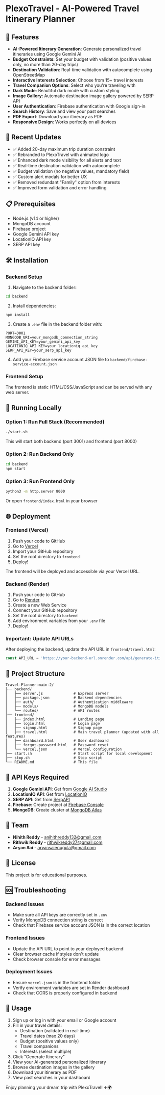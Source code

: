 # PlexoTravel - AI-Powered Travel Itinerary Planner

## 🌟 Features

- **AI-Powered Itinerary Generation**: Generate personalized travel itineraries using Google Gemini AI
- **Budget Constraints**: Set your budget with validation (positive values only, no more than 20-day trips)
- **Destination Validation**: Real-time validation with autocomplete using OpenStreetMap
- **Interactive Interests Selection**: Choose from 15+ travel interests
- **Travel Companion Options**: Select who you're traveling with
- **Dark Mode**: Beautiful dark mode with custom styling
- **Image Gallery**: Automatic destination image gallery powered by SERP API
- **User Authentication**: Firebase authentication with Google sign-in
- **Search History**: Save and view your past searches
- **PDF Export**: Download your itinerary as PDF
- **Responsive Design**: Works perfectly on all devices

## 🚀 Recent Updates

- ✅ Added 20-day maximum trip duration constraint
- ✅ Rebranded to PlexoTravel with animated logo
- ✅ Enhanced dark mode visibility for all alerts and text
- ✅ Real-time destination validation with autocomplete
- ✅ Budget validation (no negative values, mandatory field)
- ✅ Custom alert modals for better UX
- ✅ Removed redundant "Family" option from interests
- ✅ Improved form validation and error handling

## 📋 Prerequisites

- Node.js (v14 or higher)
- MongoDB account
- Firebase project
- Google Gemini API key
- LocationIQ API key
- SERP API key

## 🛠️ Installation

### Backend Setup

1. Navigate to the backend folder:
```bash
cd backend
```

2. Install dependencies:
```bash
npm install
```

3. Create a `.env` file in the backend folder with:
```env
PORT=3001
MONGODB_URI=your_mongodb_connection_string
GEMINI_API_KEY=your_gemini_api_key
LOCATIONIQ_API_KEY=your_locationiq_api_key
SERP_API_KEY=your_serp_api_key
```

4. Add your Firebase service account JSON file to `backend/firebase-service-account.json`

### Frontend Setup

The frontend is static HTML/CSS/JavaScript and can be served with any web server.

## 🚀 Running Locally

### Option 1: Run Full Stack (Recommended)
```bash
./start.sh
```
This will start both backend (port 3001) and frontend (port 8000)

### Option 2: Run Backend Only
```bash
cd backend
npm start
```

### Option 3: Run Frontend Only
```bash
python3 -m http.server 8000
```
Or open `frontend/index.html` in your browser

## 🌐 Deployment

### Frontend (Vercel)

1. Push your code to GitHub
2. Go to [Vercel](https://vercel.com)
3. Import your GitHub repository
4. Set the root directory to `frontend`
5. Deploy!

The frontend will be deployed and accessible via your Vercel URL.

### Backend (Render)

1. Push your code to GitHub
2. Go to [Render](https://render.com)
3. Create a new Web Service
4. Connect your GitHub repository
5. Set the root directory to `backend`
6. Add environment variables from your `.env` file
7. Deploy!

### Important: Update API URLs

After deploying the backend, update the API URL in `frontend/travel.html`:
```javascript
const API_URL = 'https://your-backend-url.onrender.com/api/generate-itinerary';
```

## 📁 Project Structure

```
Travel-Planner-main-2/
├── backend/
│   ├── server.js              # Express server
│   ├── package.json           # Backend dependencies
│   ├── auth/                  # Authentication middleware
│   ├── models/                # MongoDB models
│   └── routes/                # API routes
├── frontend/
│   ├── index.html             # Landing page
│   ├── login.html             # Login page
│   ├── signup.html            # Signup page
│   ├── travel.html            # Main travel planner (updated with all features)
│   ├── dashboard.html         # User dashboard
│   ├── forgot-password.html   # Password reset
│   └── vercel.json            # Vercel configuration
├── start.sh                   # Start script for local development
├── stop.sh                    # Stop script
└── README.md                  # This file
```

## 🔑 API Keys Required

1. **Google Gemini API**: Get from [Google AI Studio](https://makersuite.google.com/app/apikey)
2. **LocationIQ API**: Get from [LocationIQ](https://locationiq.com/)
3. **SERP API**: Get from [SerpAPI](https://serpapi.com/)
4. **Firebase**: Create project at [Firebase Console](https://console.firebase.google.com/)
5. **MongoDB**: Create cluster at [MongoDB Atlas](https://www.mongodb.com/cloud/atlas)

## 👥 Team

- **Nihith Reddy** - [anihithreddy132@gmail.com](mailto:anihithreddy132@gmail.com)
- **Rithwik Reddy** - [rithwikreddy27@gmail.com](mailto:rithwikreddy27@gmail.com)
- **Aryan Sai** - [aryansaienugula@gmail.com](mailto:aryansaienugula@gmail.com)

## 📝 License

This project is for educational purposes.

## 🆘 Troubleshooting

### Backend Issues
- Make sure all API keys are correctly set in `.env`
- Verify MongoDB connection string is correct
- Check that Firebase service account JSON is in the correct location

### Frontend Issues
- Update the API URL to point to your deployed backend
- Clear browser cache if styles don't update
- Check browser console for error messages

### Deployment Issues
- Ensure `vercel.json` is in the frontend folder
- Verify environment variables are set in Render dashboard
- Check that CORS is properly configured in backend

## 🎉 Usage

1. Sign up or log in with your email or Google account
2. Fill in your travel details:
   - Destination (validated in real-time)
   - Travel dates (max 20 days)
   - Budget (positive values only)
   - Travel companions
   - Interests (select multiple)
3. Click "Generate Itinerary"
4. View your AI-generated personalized itinerary
5. Browse destination images in the gallery
6. Download your itinerary as PDF
7. View past searches in your dashboard

Enjoy planning your dream trip with PlexoTravel! ✈️🌍
